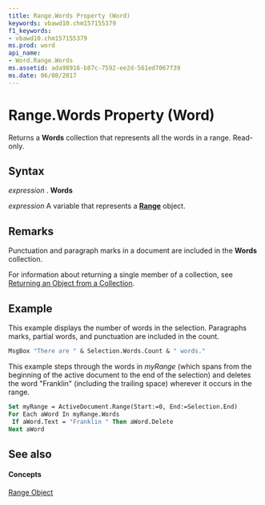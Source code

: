 ```yaml
---
title: Range.Words Property (Word)
keywords: vbawd10.chm157155379
f1_keywords:
- vbawd10.chm157155379
ms.prod: word
api_name:
- Word.Range.Words
ms.assetid: ada98916-b87c-7592-ee2d-561ed7067f39
ms.date: 06/08/2017
---
```



# Range.Words Property (Word)

Returns a  **Words** collection that represents all the words in a range. Read-only.


## Syntax

 _expression_ . **Words**

 _expression_ A variable that represents a **[Range](range-object-word.md)** object.


## Remarks

Punctuation and paragraph marks in a document are included in the  **Words** collection.

For information about returning a single member of a collection, see [Returning an Object from a Collection](http://msdn.microsoft.com/library/28f76384-f495-9640-a7c8-10ada3fac727%28Office.15%29.aspx).


## Example

This example displays the number of words in the selection. Paragraphs marks, partial words, and punctuation are included in the count.


```vb
MsgBox "There are " & Selection.Words.Count & " words."
```

This example steps through the words in  _myRange_ (which spans from the beginning of the active document to the end of the selection) and deletes the word "Franklin" (including the trailing space) wherever it occurs in the range.




```vb
Set myRange = ActiveDocument.Range(Start:=0, End:=Selection.End) 
For Each aWord In myRange.Words 
 If aWord.Text = "Franklin " Then aWord.Delete 
Next aWord
```


## See also


#### Concepts


[Range Object](range-object-word.md)

